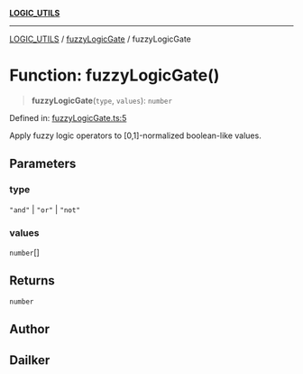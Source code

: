 [**LOGIC_UTILS**](../../README.md)

***

[LOGIC_UTILS](../../README.md) / [fuzzyLogicGate](../README.md) / fuzzyLogicGate

# Function: fuzzyLogicGate()

> **fuzzyLogicGate**(`type`, `values`): `number`

Defined in: [fuzzyLogicGate.ts:5](https://github.com/dailker/everyutil/blob/8aea75a123d1c8f9816646c45d1769cd1efa4eac/src/logic/fuzzyLogicGate.ts#L5)

Apply fuzzy logic operators to [0,1]-normalized boolean-like values.

## Parameters

### type

`"and"` | `"or"` | `"not"`

### values

`number`[]

## Returns

`number`

## Author

## Dailker
